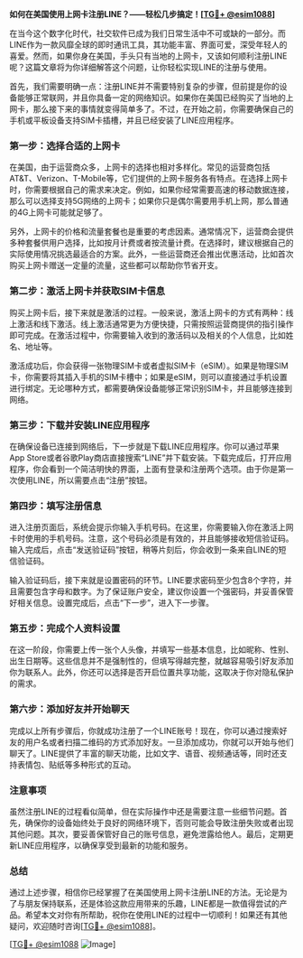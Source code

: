 **如何在美国使用上网卡注册LINE？——轻松几步搞定！[[TG💪+ @esim1088](https://t.me/s/esim1088)]**

在当今这个数字化时代，社交软件已成为我们日常生活中不可或缺的一部分。而LINE作为一款风靡全球的即时通讯工具，其功能丰富、界面可爱，深受年轻人的喜爱。然而，如果你身在美国，手头只有当地的上网卡，又该如何顺利注册LINE呢？这篇文章将为你详细解答这个问题，让你轻松实现LINE的注册与使用。

首先，我们需要明确一点：注册LINE并不需要特别复杂的步骤，但前提是你的设备能够正常联网，并且你具备一定的网络知识。如果你在美国已经购买了当地的上网卡，那么接下来的事情就变得简单多了。不过，在开始之前，你需要确保自己的手机或平板设备支持SIM卡插槽，并且已经安装了LINE应用程序。

### 第一步：选择合适的上网卡

在美国，由于运营商众多，上网卡的选择也相对多样化。常见的运营商包括AT&T、Verizon、T-Mobile等，它们提供的上网卡服务各有特点。在选择上网卡时，你需要根据自己的需求来决定。例如，如果你经常需要高速的移动数据连接，那么可以选择支持5G网络的上网卡；如果你只是偶尔需要用手机上网，那么普通的4G上网卡可能就足够了。

另外，上网卡的价格和流量套餐也是重要的考虑因素。通常情况下，运营商会提供多种套餐供用户选择，比如按月计费或者按流量计费。在选择时，建议根据自己的实际使用情况挑选最适合的方案。此外，一些运营商还会推出优惠活动，比如首次购买上网卡赠送一定量的流量，这些都可以帮助你节省开支。

### 第二步：激活上网卡并获取SIM卡信息

购买上网卡后，接下来就是激活的过程。一般来说，激活上网卡的方式有两种：线上激活和线下激活。线上激活通常更为方便快捷，只需按照运营商提供的指引操作即可完成。在激活过程中，你需要输入收到的激活码以及相关的个人信息，比如姓名、地址等。

激活成功后，你会获得一张物理SIM卡或者虚拟SIM卡（eSIM）。如果是物理SIM卡，你需要将其插入手机的SIM卡槽中；如果是eSIM，则可以直接通过手机设置进行绑定。无论哪种方式，都需要确保设备能够正常识别SIM卡，并且能够连接到网络。

### 第三步：下载并安装LINE应用程序

在确保设备已连接到网络后，下一步就是下载LINE应用程序。你可以通过苹果App Store或者谷歌Play商店直接搜索“LINE”并下载安装。下载完成后，打开应用程序，你会看到一个简洁明快的界面，上面有登录和注册两个选项。由于你是第一次使用LINE，所以需要点击“注册”按钮。

### 第四步：填写注册信息

进入注册页面后，系统会提示你输入手机号码。在这里，你需要输入你在激活上网卡时使用的手机号码。注意，这个号码必须是有效的，并且能够接收短信验证码。输入完成后，点击“发送验证码”按钮，稍等片刻后，你会收到一条来自LINE的短信验证码。

输入验证码后，接下来就是设置密码的环节。LINE要求密码至少包含8个字符，并且需要包含字母和数字。为了保证账户安全，建议你设置一个强密码，并妥善保管好相关信息。设置完成后，点击“下一步”，进入下一步骤。

### 第五步：完成个人资料设置

在这一阶段，你需要上传一张个人头像，并填写一些基本信息，比如昵称、性别、出生日期等。这些信息并不是强制性的，但填写得越完整，就越容易吸引好友添加你为联系人。此外，你还可以选择是否开启位置共享功能，这取决于你对隐私保护的需求。

### 第六步：添加好友并开始聊天

完成以上所有步骤后，你就成功注册了一个LINE账号！现在，你可以通过搜索好友的用户名或者扫描二维码的方式添加好友。一旦添加成功，你就可以开始与他们聊天了。LINE提供了丰富的聊天功能，比如文字、语音、视频通话等，同时还支持表情包、贴纸等多种形式的互动。

### 注意事项

虽然注册LINE的过程看似简单，但在实际操作中还是需要注意一些细节问题。首先，确保你的设备始终处于良好的网络环境下，否则可能会导致注册失败或者出现其他问题。其次，要妥善保管好自己的账号信息，避免泄露给他人。最后，定期更新LINE应用程序，以确保享受到最新的功能和服务。

### 总结

通过上述步骤，相信你已经掌握了在美国使用上网卡注册LINE的方法。无论是为了与朋友保持联系，还是体验这款应用带来的乐趣，LINE都是一款值得尝试的产品。希望本文对你有所帮助，祝你在使用LINE的过程中一切顺利！如果还有其他疑问，欢迎随时咨询[[TG💪+ @esim1088](https://t.me/s/esim1088)]。

[[TG💪+ @esim1088](https://t.me/s/esim1088) ![Image](https://i.postimg.cc/4NQfJmqS/Snipaste-2025-05-13-00-14-12.png)]